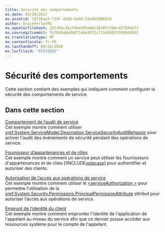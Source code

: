```yaml
---
title: Sécurité des comportements
ms.date: 03/30/2017
ms.assetid: 19710ae3-f197-4d28-ba9d-52e465006819
author: BrucePerlerMS
ms.openlocfilehash: 255393c3b1fd6d395e0013010fc590c4579dda77
ms.sourcegitcommit: fb78d8abbdb87144a3872cf154930157090dd933
ms.translationtype: MT
ms.contentlocale: fr-FR
ms.lasthandoff: 09/26/2018
ms.locfileid: "47215832"
---
```

# <a name="behavior-security"></a>Sécurité des comportements
Cette section contient des exemples qui indiquent comment configurer la sécurité des comportements de service.  
  
## <a name="in-this-section"></a>Dans cette section  
 [Comportement de l’audit de service](../../../../docs/framework/wcf/samples/service-auditing-behavior.md)  
 Cet exemple montre comment utiliser <xref:System.ServiceModel.Description.ServiceSecurityAuditBehavior> pour activer l'audit des événements de sécurité pendant des opérations de service.  
  
 [Fournisseur d’appartenances et de rôles](../../../../docs/framework/wcf/samples/membership-and-role-provider.md)  
 Cet exemple montre comment un service peut utiliser les fournisseurs d'appartenances et de rôles [!INCLUDE[vstecasp](../../../../includes/vstecasp-md.md)] pour authentifier et autoriser des clients.  
  
 [Autorisation de l’accès aux opérations de service](../../../../docs/framework/wcf/samples/authorizing-access-to-service-operations.md)  
 Cet exemple montre comment utiliser le [ \<serviceAuthorization >](../../../../docs/framework/configure-apps/file-schema/wcf/serviceauthorization-element.md) pour permettre l’utilisation de la <xref:System.Security.Permissions.PrincipalPermissionAttribute> attribut pour autoriser l’accès aux opérations de service.  
  
 [Emprunt de l’identité du client](../../../../docs/framework/wcf/samples/impersonating-the-client.md)  
 Cet exemple montre comment emprunter l'identité de l'application de l'appelant au niveau du service afin que ce dernier puisse accéder aux ressources système pour le compte de l'appelant.
